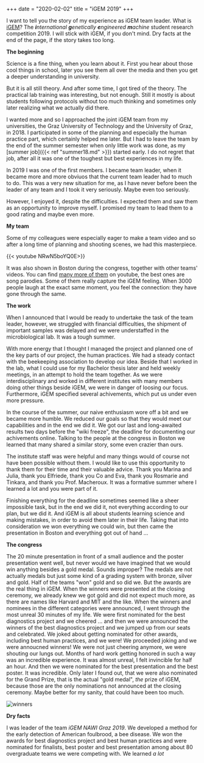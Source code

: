 +++
date = "2020-02-02"
title = "iGEM 2019"
+++

I want to tell you the story of my experience as iGEM team leader.
What is [iGEM](https://igem.org/Main_Page)?
The ***i**nternational* ***g**enetically* ***e**ngineered* ***m**achine* student research competition 2019.
I will stick with iGEM, if you don't mind. Dry facts at the end of the page, if the story takes too long.

 

**The beginning**

Science is a fine thing, when you learn about it. First you hear about those cool things in school, later you see them all over the media and then you get a deeper understanding in university. 

But it is all still theory. And after some time, I got tired of the theory. The practical lab training was interesting, but not enough. Still it mostly is about students following protocols without too much thinking and sometimes only later realizing what we actually did there.

I wanted more and so I approached the joint iGEM team from my universities, the Graz University of Technology and the University of Graz, in 2018. I participated in some of the planning and especially the human practice part, which certainly helped me later. But I had to leave the team by the end of the summer semester when only little work was done, as my [summer job]({{< ref "summer18.md" >}}) started early. I do not regret that job, after all it was one of the toughest but best experiences in my life.

In 2019 I was one of the first members. I became team leader, when it became more and more obviuos that the current team leader had to much to do. This was a very new situation for me, as I have never before been the leader of any team and I took it very seriously. Maybe even too seriously.

However, I enjoyed it, despite the difficulties. I expected them and saw them as an opportunity to improve myself. I promised my team to lead them to a good rating and maybe even more.

 

**My team**

Some of my colleagues were especially eager to make a team video and so after a long time of planning and shooting scenes, we had this masterpiece.

{{< youtube NRwN5boYQ0E>}}

It was also shown in Boston during the congress, together with other teams' videos. You can find [many more of them](https://www.youtube.com/results?search_query=igem+2019+song) on youtube, the best ones are song parodies. Some of them really capture the iGEM feeling. When 3000 people laugh at the exact same moment, you feel the connection: they have gone through the same.

 

**The work**

When I announced that I would be ready to undertake the task of the team leader, however, we struggled with financial difficulties, the shipment of important samples was delayed and we were understaffed in the microbiological lab. It was a tough summer.

With more energy that I thought I managed the project and planned one of the key parts of our project, the human practices. We had a steady contact with the beekeeping association to develop our idea. Beside that I worked in the lab, what I could use for my Bachelor thesis later and held weekly meetings, in an attempt to hold the team together. As we were interdisciplinary and worked in different institutes with many members doing other things beside iGEM, we were in danger of loosing our focus. Furthermore, iGEM specified several achivements, which put us under even more pressure.

In the course of the summer, our naive enthusiasm wore off a bit and we became more humble. We reduced our goals so that they would meet our capabilities and in the end we did it. We got our last and long-awaited results two days before the "wiki freeze", the deadline for documenting our achivements online. Talking to the people at the congress in Boston we learned that many shared a similar story, some even crazier than ours.

The institute staff was were helpful and many things would of course not have been possible without them. I would like to use this opportunity to thank them for their time and their valuable advice. Thank you Marina and Julia, thank you Elfriede, thank you Co and Eva, thank you Rosmarie and Tinkara, and thank you Prof. Macheroux. It was a formative summer where I learned a lot and you were part of it.

Finishing everything for the deadline sometimes seemed like a sheer impossible task, but in the end we did it, not everything according to our plan, but we did it. And iGEM is all about students learning science and making mistakes, in order to avoid them later in their life. Taking that into consideration we won everything we could win, but then came the presentation in Boston and everything got out of hand ...

 

**The congress**

The 20 minute presentation in front of a small audience and the poster presentation went well, but never would we have imagined that we would win anything besides a gold medal. Sounds improper? The medals are not actually medals but just some kind of a grading system with bronze, silver and gold. Half of the teams "won" gold and so did we. But the awards are the real thing in iGEM. When the winners were presented at the closing ceremony, we already knew we got gold and did not expect much more, as there are names like Harvard and MIT and the like. When the winners and nominees in the different categories were announced, I went through the most unreal 30 minutes of my life. We were first nominated for the best diagnostics project and we cheered ... and then we were announced the winners of the best diagnostics project and we jumped up from our seats and celebrated. We joked about getting nominated for other awards, including best human practices, and we were! We proceeded joking and we were annoucned winners! We were not just cheering anymore, we were shouting our lungs out. Months of hard work getting honored in such a way was an incredible experience. It was almost unreal, I felt invincible for half an hour. And then we were nominated for the best presentation and the best poster. It was incredible. Only later I found out, that we were also nominated for the Grand Prize, that is the actual "gold medal", *the* prize of iGEM, because those are the only nominations not announced at the closing ceremony. Maybe better for my sanity, that could have been too much.

![winners](/iGEM.png)



**Dry facts**

I was leader of the team *iGEM NAWI Graz 2019*.
We developed a method for the early detection of American foulbrood, a bee disease.
We won the awards for best diagnostics project and best human practices and were nominated for finalists, best poster and best presentation among about 80 overgraduate teams we were competing with.
We learned *a lot*